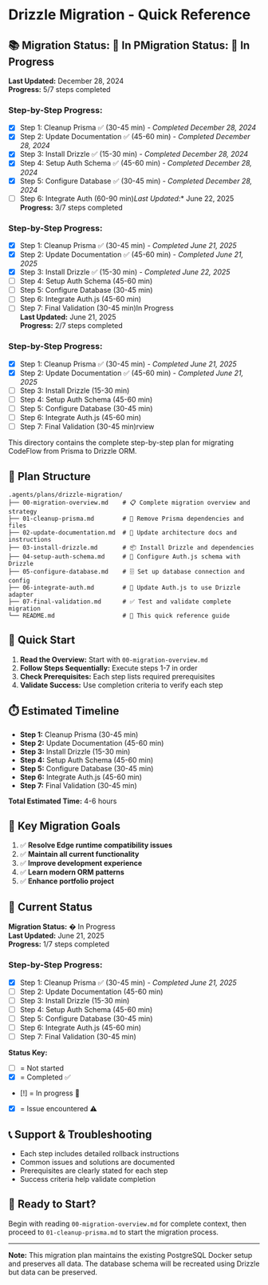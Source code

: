 # Drizzle Migration - Quick Reference

## 📚 **Migration Status:** 🚧 In P**Migration Status:** 🔄 In Progress  
**Last Updated:** December 28, 2024  
**Progress:** 5/7 steps completed

### Step-by-Step Progress:

- [x] Step 1: Cleanup Prisma ✅ (30-45 min) - *Completed December 28, 2024*
- [x] Step 2: Update Documentation ✅ (45-60 min) - *Completed December 28, 2024*
- [x] Step 3: Install Drizzle ✅ (15-30 min) - *Completed December 28, 2024*
- [x] Step 4: Setup Auth Schema ✅ (45-60 min) - *Completed December 28, 2024*
- [x] Step 5: Configure Database ✅ (30-45 min) - *Completed December 28, 2024*
- [ ] Step 6: Integrate Auth (60-90 min)*Last Updated:** June 22, 2025  
**Progress:** 3/7 steps completed

### Step-by-Step Progress:

- [x] Step 1: Cleanup Prisma ✅ (30-45 min) - *Completed June 21, 2025*
- [x] Step 2: Update Documentation ✅ (45-60 min) - *Completed June 21, 2025*
- [x] Step 3: Install Drizzle ✅ (15-30 min) - *Completed June 22, 2025*
- [ ] Step 4: Setup Auth Schema (45-60 min)
- [ ] Step 5: Configure Database (30-45 min)
- [ ] Step 6: Integrate Auth.js (45-60 min)
- [ ] Step 7: Final Validation (30-45 min)In Progress  
**Last Updated:** June 21, 2025  
**Progress:** 2/7 steps completed

### Step-by-Step Progress:

- [x] Step 1: Cleanup Prisma ✅ (30-45 min) - *Completed June 21, 2025*
- [x] Step 2: Update Documentation ✅ (45-60 min) - *Completed June 21, 2025*
- [ ] Step 3: Install Drizzle (15-30 min)
- [ ] Step 4: Setup Auth Schema (45-60 min)
- [ ] Step 5: Configure Database (30-45 min)
- [ ] Step 6: Integrate Auth.js (45-60 min)
- [ ] Step 7: Final Validation (30-45 min)rview

This directory contains the complete step-by-step plan for migrating CodeFlow from Prisma to Drizzle ORM.

## 📁 Plan Structure

```
.agents/plans/drizzle-migration/
├── 00-migration-overview.md    # 📋 Complete migration overview and strategy
├── 01-cleanup-prisma.md        # 🧹 Remove Prisma dependencies and files
├── 02-update-documentation.md  # 📝 Update architecture docs and instructions
├── 03-install-drizzle.md       # 📦 Install Drizzle and dependencies
├── 04-setup-auth-schema.md     # 🔑 Configure Auth.js schema with Drizzle
├── 05-configure-database.md    # 🗄️ Set up database connection and config
├── 06-integrate-auth.md        # 🔗 Update Auth.js to use Drizzle adapter
├── 07-final-validation.md      # ✅ Test and validate complete migration
└── README.md                   # 📖 This quick reference guide
```

## 🚀 Quick Start

1. **Read the Overview:** Start with `00-migration-overview.md`
2. **Follow Steps Sequentially:** Execute steps 1-7 in order
3. **Check Prerequisites:** Each step lists required prerequisites
4. **Validate Success:** Use completion criteria to verify each step

## ⏱️ Estimated Timeline

- **Step 1:** Cleanup Prisma (30-45 min)
- **Step 2:** Update Documentation (45-60 min)
- **Step 3:** Install Drizzle (15-30 min)
- **Step 4:** Setup Auth Schema (45-60 min)
- **Step 5:** Configure Database (30-45 min)
- **Step 6:** Integrate Auth.js (45-60 min)
- **Step 7:** Final Validation (30-45 min)

**Total Estimated Time:** 4-6 hours

## 🎯 Key Migration Goals

1. ✅ **Resolve Edge runtime compatibility issues**
2. ✅ **Maintain all current functionality**
3. ✅ **Improve development experience**
4. ✅ **Learn modern ORM patterns**
5. ✅ **Enhance portfolio project**

## 🔄 Current Status

**Migration Status:** � In Progress  
**Last Updated:** June 21, 2025  
**Progress:** 1/7 steps completed

### Step-by-Step Progress:

- [x] Step 1: Cleanup Prisma ✅ (30-45 min) - *Completed June 21, 2025*
- [ ] Step 2: Update Documentation (45-60 min)
- [ ] Step 3: Install Drizzle (15-30 min)
- [ ] Step 4: Setup Auth Schema (45-60 min)
- [ ] Step 5: Configure Database (30-45 min)
- [ ] Step 6: Integrate Auth.js (45-60 min)
- [ ] Step 7: Final Validation (30-45 min)

**Status Key:**

- [ ] = Not started
- [x] = Completed ✅
- [!] = In progress 🚧
- [x] = Issue encountered ⚠️

## 📞 Support & Troubleshooting

- Each step includes detailed rollback instructions
- Common issues and solutions are documented
- Prerequisites are clearly stated for each step
- Success criteria help validate completion

## 🏁 Ready to Start?

Begin with reading `00-migration-overview.md` for complete context, then proceed to `01-cleanup-prisma.md` to start the migration process.

---

**Note:** This migration plan maintains the existing PostgreSQL Docker setup and preserves all data. The database schema will be recreated using Drizzle but data can be preserved.
